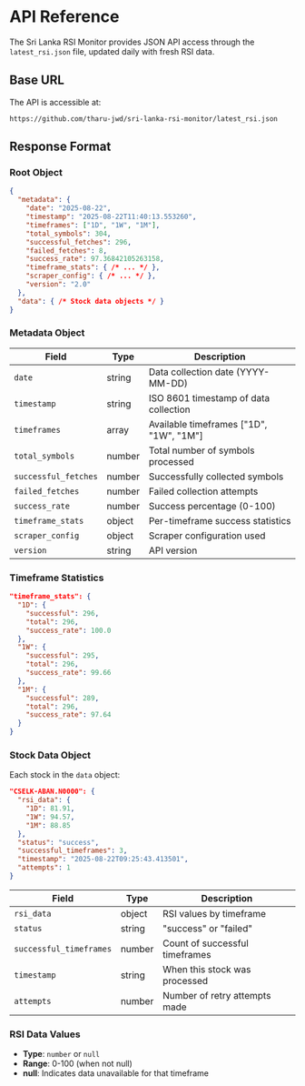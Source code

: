 # API Reference

The Sri Lanka RSI Monitor provides JSON API access through the `latest_rsi.json` file, updated daily with fresh RSI data.

## Base URL

The API is accessible at:
```
https://github.com/tharu-jwd/sri-lanka-rsi-monitor/latest_rsi.json
```

## Response Format

### Root Object

```json
{
  "metadata": {
    "date": "2025-08-22",
    "timestamp": "2025-08-22T11:40:13.553260",
    "timeframes": ["1D", "1W", "1M"],
    "total_symbols": 304,
    "successful_fetches": 296,
    "failed_fetches": 8,
    "success_rate": 97.36842105263158,
    "timeframe_stats": { /* ... */ },
    "scraper_config": { /* ... */ },
    "version": "2.0"
  },
  "data": { /* Stock data objects */ }
}
```

### Metadata Object

| Field | Type | Description |
|-------|------|-------------|
| `date` | string | Data collection date (YYYY-MM-DD) |
| `timestamp` | string | ISO 8601 timestamp of data collection |
| `timeframes` | array | Available timeframes ["1D", "1W", "1M"] |
| `total_symbols` | number | Total number of symbols processed |
| `successful_fetches` | number | Successfully collected symbols |
| `failed_fetches` | number | Failed collection attempts |
| `success_rate` | number | Success percentage (0-100) |
| `timeframe_stats` | object | Per-timeframe success statistics |
| `scraper_config` | object | Scraper configuration used |
| `version` | string | API version |

### Timeframe Statistics

```json
"timeframe_stats": {
  "1D": {
    "successful": 296,
    "total": 296,
    "success_rate": 100.0
  },
  "1W": {
    "successful": 295,
    "total": 296,
    "success_rate": 99.66
  },
  "1M": {
    "successful": 289,
    "total": 296,
    "success_rate": 97.64
  }
}
```

### Stock Data Object

Each stock in the `data` object:

```json
"CSELK-ABAN.N0000": {
  "rsi_data": {
    "1D": 81.91,
    "1W": 94.57,
    "1M": 88.85
  },
  "status": "success",
  "successful_timeframes": 3,
  "timestamp": "2025-08-22T09:25:43.413501",
  "attempts": 1
}
```

| Field | Type | Description |
|-------|------|-------------|
| `rsi_data` | object | RSI values by timeframe |
| `status` | string | "success" or "failed" |
| `successful_timeframes` | number | Count of successful timeframes |
| `timestamp` | string | When this stock was processed |
| `attempts` | number | Number of retry attempts made |

### RSI Data Values

- **Type**: `number` or `null`
- **Range**: 0-100 (when not null)
- **null**: Indicates data unavailable for that timeframe

